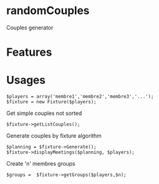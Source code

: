 # randomCouples
Couples generator

# Features

# Usages
```
$players = array('membre1','membre2','membre3','...');
$fixture = new Fixture($players);
```
Get simple couples not sorted
```
$fixture->getListCouples();
```

Generate couples by fixture algorithm
```
$planning = $fixture->Generate();
$fixture->displayMeetings($planning, $players);
```

Create 'n' membres groups
```
$groups =  $fixture->getGroups($players,$n);
```
